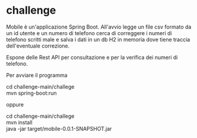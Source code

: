# challenge
Mobile è un'applicazione Spring Boot.
All'avvio legge un file csv formato da un id utente e un numero di telefono cerca di correggere i numeri di telefono scritti male e salva i dati in un db H2 in memoria dove tiene traccia dell'eventuale correzione.

Espone delle Rest API per consultazione e per la verifica dei numeri di telefono. 


Per avviare il programma 

  cd challenge-main/challege  
  mvn spring-boot:run  
  
oppure  
  
  cd challenge-main/challege  
  mvn install  
  java -jar target/mobile-0.0.1-SNAPSHOT.jar  






